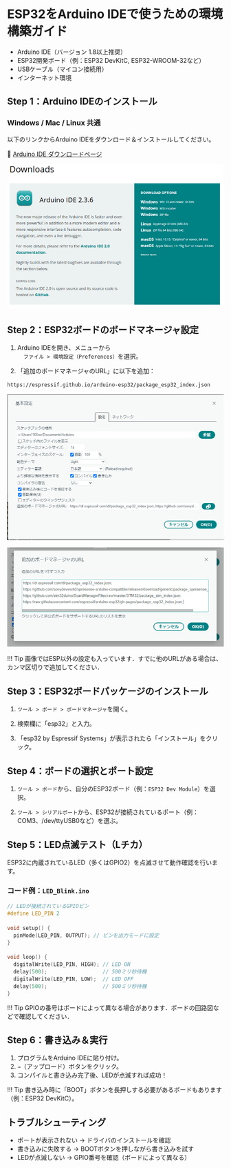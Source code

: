 # ESP32をArduino IDEで使うための環境構築ガイド

- Arduino IDE（バージョン 1.8以上推奨）
- ESP32開発ボード（例：ESP32 DevKitC, ESP32-WROOM-32など）
- USBケーブル（マイコン接続用）
- インターネット環境

##  Step 1：Arduino IDEのインストール

### Windows / Mac / Linux 共通
以下のリンクからArduino IDEをダウンロード＆インストールしてください。

🔗 [Arduino IDE ダウンロードページ](https://www.arduino.cc/en/software)

![alt text](images/ArduinoIDE.png)

## Step 2：ESP32ボードのボードマネージャ設定

1. Arduino IDEを開き、メニューから  
　`ファイル > 環境設定（Preferences）`を選択。

2. 「追加のボードマネージャのURL」に以下を追加：

```
https://espressif.github.io/arduino-esp32/package_esp32_index.json
```


![alt text](images/image.png)

![alt text](images/image-1.png)

!!! Tip
    画像ではESP以外の設定も入っています．すでに他のURLがある場合は、カンマ区切りで追加してください．

## Step 3：ESP32ボードパッケージのインストール

1. `ツール > ボード > ボードマネージャ`を開く。

2. 検索欄に「esp32」と入力。

3. 「esp32 by Espressif Systems」が表示されたら「インストール」をクリック。

##  Step 4：ボードの選択とポート設定

1. `ツール > ボード`から、自分のESP32ボード（例：`ESP32 Dev Module`）を選択。

2. `ツール > シリアルポート`から、ESP32が接続されているポート（例：COM3、/dev/ttyUSB0など）を選ぶ。

##  Step 5：LED点滅テスト（Lチカ）

ESP32に内蔵されているLED（多くはGPIO2）を点滅させて動作確認を行います。

### コード例：`LED_Blink.ino`

```cpp
// LEDが接続されているGPIOピン
#define LED_PIN 2

void setup() {
  pinMode(LED_PIN, OUTPUT); // ピンを出力モードに設定
}

void loop() {
  digitalWrite(LED_PIN, HIGH); // LED ON
  delay(500);                  // 500ミリ秒待機
  digitalWrite(LED_PIN, LOW);  // LED OFF
  delay(500);                  // 500ミリ秒待機
}
```


!!! Tip
    GPIOの番号はボードによって異なる場合があります．ボードの回路図などで確認してください．

## Step 6：書き込み＆実行

1. プログラムをArduino IDEに貼り付け。
2. `→`（アップロード）ボタンをクリック。
3. コンパイルと書き込み完了後、LEDが点滅すれば成功！


!!! Tip
    書き込み時に「BOOT」ボタンを長押しする必要があるボードもあります（例：ESP32 DevKitC）。


## トラブルシューティング

- ポートが表示されない → ドライバのインストールを確認
- 書き込みに失敗する → BOOTボタンを押しながら書き込みを試す
- LEDが点滅しない → GPIO番号を確認（ボードによって異なる）

